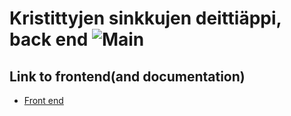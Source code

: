 # Kristittyjen sinkkujen deittiäppi, back end ![Main](https://github.com/Ohtu-KSDeitti/backend_ksd/actions/workflows/main.yml/badge.svg)

## Link to frontend(and documentation)
* [Front end](https://github.com/Ohtu-KSDeitti/frontend_ksd)
